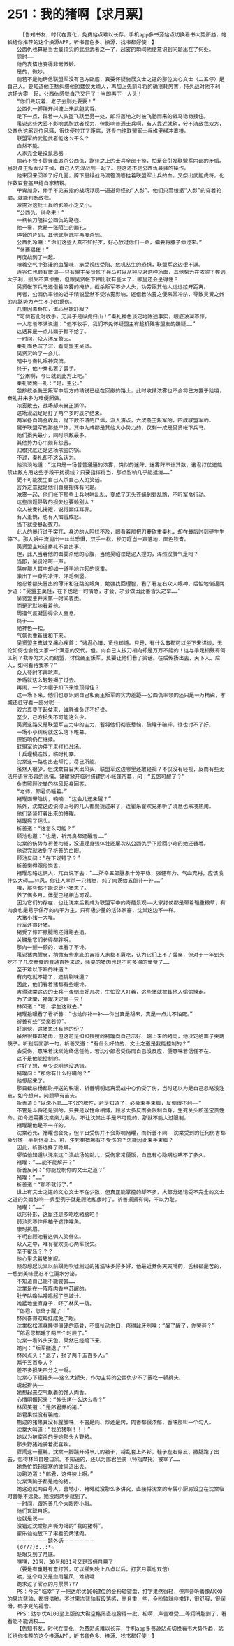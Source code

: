 # 251：我的猪啊【求月票】
        【告知书友，时代在变化，免费站点难以长存，手机app多书源站点切换看书大势所趋，站长给你推荐的这个换源APP，听书音色多、换源、找书都好使！】
       公西仇也算是当世最顶尖的武胆武者之一了，起雾的瞬间他便意识到问题出在了何处。
       同时——
       他的表情也变得非常微妙。
       是的，微妙。
       倘若不是他确信联盟军没有己方卧底，真要怀疑施展文士之道的那位文心文士（二五仔）是自己人。要知道他正愁纠缠他的蝼蚁太烦人，再加上先前斗将的确损耗厉害，持久战对他不利——这场大雾一起，公西仇感觉自己又行了！当即再下一人头！
       “你们先玩着，老子去别处耍耍！”
       公西仇一脚踹开纠缠上来武胆武将。
       足下一点，踩着一人头盔飞跃至另一处，即将落地之时被飞驰而来的战马稳稳接住。
       虽说这些大雾不影响武胆武者视力，但影响普通士兵啊，有人靠近就砍，分不清敌我双方，公西仇这厮走位风骚，很快便拉开了距离，还专门往联盟军士兵堆里横冲直撞。
       联盟军的武胆武者能这么干么？
       自然不能。
       人家完全是投鼠忌器！
       倘若不管不顾径直追杀公西仇，路径之上的士兵全部干掉，怕是会引发联盟军内部的矛盾。届时彘王叛军没干掉，自己人先混战到一起了。但这还不是公西仇最骚的操作。
       他来回来回杀了好几圈，胯下墨绿战马滴答滴答挂着联盟军士兵的血，又祭出武胆虎符，化作数百套盔甲给自家精锐。
       甲胄加身，伸手不见五指的战场浮现一道道奇怪的“人影”。他们只需根据“人影”的穿着轮廓，就能判断敌我。
       浓雾对这批士兵的影响小之又小。
       “公西仇，纳命来！”
       一柄长刀阻拦公西仇的路径。
       他一看，竟是一张陌生的面孔。
       停顿的片刻，其他武胆武将再度杀到。
       公西仇冷嘲：“你们这些人真不知好歹，好心放过你们一命，偏要将脖子伸过来。”
       “休要猖狂！”
       再度战到了一起。
       嗅着空气中弥漫的血腥味，承受视线受阻、危机丛生的恐惧，联盟军这边很不满。
       连谷仁也颇有微词——只有盟主吴贤帐下兵马可以从容应对这种场面，其他势力在浓雾下弊远大于利，损失不算惨重，但跟吴贤帐下相比就有些大了，哪里还会坐得住？
       吴贤帐下兵马还借着浓雾的掩护，截杀叛军不少人头，功劳跟其他人远远拉开距离。
       再者，公西仇率领的近千精锐显然不受浓雾影响，还借着浓雾之便来回冲杀，导致吴贤之外的几路势力产生不小的损伤。
       几重因素叠加，谁心里能舒服？
       “可倘若此时收手，无异于是纵虎归山！”秦礼神色淡定地陈述事实，眼底波澜不惊。
       一人忍着不满说道：“但不收手，我们不免怀疑盟主有趁机残害盟友的嫌疑……”
       这话算是一点儿面子都不给了。
       一时间，众人沸反盈天。
       秦礼面色沉了沉，看向盟主吴贤。
       吴贤沉吟了一会儿。
       暗中与秦礼眼神交流。
       终于，他冲秦礼罢了罢手。
       “公肃啊，今日就到此为止吧。”
       秦礼微施一礼：“是，主公。”
       包抄截杀彘王叛军中后方的精锐已经在回撤的路上，此时收掉浓雾也不会将己方置于险境，秦礼并未多为难便照做。
       浓雾散去，战场却未真正消停。
       这场混战足足打了两个多时辰才结束。
       两军各自鸣金收兵，抛下数不清的尸体，派人清点，六成彘王叛军的，四成联盟军的。
       属于联盟军的那些尸体，其中九成都是其他大小势力的，仅剩一成是吴贤帐下兵马。
       他们损失最小，同时杀敌最多。
       其他势力心中颇有怨言。
       归根究底还是这场浓雾的锅。
       不过，秦礼却不这么认为。
       他淡淡地道：“这只是一场普普通通的浓雾，类似的迷阵、迷雾阵不计其数，诸君打仗还能禁止敌方用这些手段干扰视线？只要指挥得当，那点影响几乎能抵消……”
       更不可能发生自己人杀自己人的笑话。
       言外之意就是他们自身指挥有问题。
       浓雾一起，他们帐下那些士兵哄哄乱乱，变成了无头苍蝇到处乱跑，不听军令行动。
       这些问题导致的损失也要赖别人？
       众人被秦礼揭短，说得面红耳赤。
       有人羞愧，也有人恼羞成怒。
       当下就要暴起拔刀。
       此人的暴行过于突兀，身边的人阻拦不及，眼看着那把刀要砍重秦礼，却在最后时刻硬生生停下。那人眼中流淌出一丝丝恐惧，双手一松，长刀哐当一声落地，面色铁青。
       吴贤盟主知道秦礼不会出事。
       但，此人当着他的面要杀他的心腹，当他吴昭德是泥人捏的，浑然没脾气是吗？
       当即，吴贤冷呵一声。
       落在那人耳中却如一道平地炸起的惊雷。
       激出了一身的冷汗，汗毛倒竖。
       他忍着额头冒出的薄汗和狂跳的眼角，勉强找回理智，看了看左右众人眼神，后怕地倒退两步道：“吴盟主莫怪，在下也是一时情急，才会、才会做出此番昏头之举……”
       吴贤盟主并未第一时间表态。
       而是沉默地看着他。
       周遭气氛凝固得令人窒息。
       终于——
       他神色一松。
       气氛也重新缓和下来。
       吴贤盟主真诚又痛心疾首：“诸君心情，贤也知道。只是，有什么事都可以坐下来详谈，无论如何也会给大家一个满意的交代。但，向自己人拔刀相向却是万万不能的！这与手足相残有何区别？我等为大义而结盟，讨伐彘王叛军，莫要让他们看了笑话。往后传扬出去，天下人、后人，如何看待我等？”
       众人登时不再吭声。
       矛盾就这么轻轻揭了过去。
       再闹，一个大帽子扣下来谁顶得住？
       这一场下来，他们也意识到自己和彘王叛军的实力差距——公西仇率领的还只是一万精锐，孝城还驻守着一部分呢——
       双方真要干起仗来，谁胜谁负还不好说。
       至少，己方损失不可能这么少。
       吴贤这路又是联盟军主力中的主力，若将他们彻底惹恼，破罐子破摔，谁也讨不了好。
       一场小小纠纷就这么落下帷幕。
       但影响仍在继续。
       联盟军这边停下来打扫战场。
       士兵埋锅造饭，临时扎寨。
       沈棠这一路也出去帮忙，尽己所能。
       虽然人很少，但沈棠白日大出风头，联盟军这边哪里还敢轻视？不仅没有轻视，反而有些无法用语言形容的热情。褚曜掀开临时搭建的小帐篷帘幕，问：“五郎可醒了？”
       负责照顾沈棠的林风起身回答。
       “老师，郎君仍睡着。”
       褚曜面带隐忧，喃喃：“这会儿还未醒？”
       帐外，沈棠这边说得上号的几人都聚拢过来了，连翟乐翟欢兄弟听了消息也来凑热闹。
       他们紧紧盯着出来的褚曜。
       褚曜摇了摇头。
       祈善道：“这怎么可能？”
       顾池也道：“也是，祈元良都还醒着……”
       沈棠的伤势与祈善均摊，没道理身强体壮还屡次从公西仇手下捡回小命的她还昏着。
       他说完就收到了祈善的白眼。
       顾池反问：“在下说错了？”
       祈善懒得跟他饶舌。
       褚曜忽略这俩人，兀自说下去：“……所幸五郎脉象十分平稳，强健有力、气血充裕，应该没什么大碍……林风，你让人宰杀一只猪崽，炖了肉汤给五郎补一补……”
       哦，那些都不能说是小猪崽了。
       养了俩多月，体型已经相当可观。
       因为它们的存在，也让沈棠后勤成为联盟军中的奇葩景观——大家打仗都是带着辎重粮草，有肉食也是易于保存的肉干为主，只有极少量的活体家畜，沈棠这边不一样。
       大猪小猪一大堆。
       行军还得赶猪。
       猪受了惊吓撒腿跑还得跑去追。
       关键是它们长得都胖啊。
       那肉一颤一颤的，谁看了不馋。
       虽说猪肉腥臭，稍微有些家底的富裕人家都不屑吃，认为它们上不了餐桌，但对于一年到头吃不了几次荤食的普通百姓来说，骚臭的猪肉也是不可多得的荤食了……
       至于难以下咽的味道？
       有肉吃就不错了，还挑剔味道？
       因此，他们看着猪都有些眼馋。
       害得沈棠这边的士兵一夜倒班好几次，生怕没人盯着，这些猪就被其他人偷偷摸走。
       为了沈棠，褚曜决定宰一只！
       林风道：“嗯，学生这就去。”
       褚曜抬眼看了看祈善：“也给你补一补——你当真是胡来，真是一点儿不怕死。”
       祈善有些“受宠若惊”。
       好家伙，这猪崽还有他的份？
       虽然很嫌弃猪肉，但这可是扣扣搜搜的褚曜向自己示好、端上来的猪肉，他决定给面子夹两筷子。听到后面那一句，祈善又道：“有什么好怕的，文士之道是我能控制的？”
       会受伤，意味着沈棠始终信任他，若沈小郎君受伤而自己没反应，便意味着信任不在。
       这不是他能控制的。
       往好了想，至少说明他没选错。
       褚曜问：“那你有什么好瞒的？”
       他想起来了。
       那日截杀杨都尉押送的税银，祈善明明远离混战中心仍受了伤，当时还以为是自己忽略没注意，如今想来，问题早有苗头。
       祈善道：“以沈小郎……主公的脾性，若是知道了，必会束手束脚，反倒很不利——”
       不管是斗将还是别的，只要是以性命相博，顾忌太多反而会限制自身，生死关头断送宝贵性命。如今还需要沈棠亲力亲为，不让沈棠出手是不可能的，那就不能太过限制。
       褚曜跟他是不一样的。
       沈棠若死，褚曜也会死，但平日受伤并不会影响褚曜，而祈善不同——沈棠受到的任何伤害都会分摊一半到他身上。可，生死相搏哪有不受伤的？怎能因此束手束脚？
       因此，祈善选择了隐瞒。
       哪怕他知道以沈棠这个浪战场的劲儿，受伤家常便饭，自己有心隐瞒也瞒不了多久。
       褚曜：“……能不能解开？”
       祈善反问：“你能控制你的文士之道？”
       褚曜：“……”
       祈善道：“那不就行了。”
       世上有文士之道的文心文士不在少数，但真正能掌控的却不多，大部分还饱受不完全的文士之道的负面影响——典型例子就是顾池和康时了。祈善振振有词，不以为耻。
       褚曜：“……”
       以形补形，这厮还是多吃吃猪脑吧！
       顾池忍不住用袖子遮住嘴角。
       康时挑眉。
       不明白顾池看这俩人笑什么。
       众人之中，唯有翟欢关心两军损失。
       至于翟乐？？？
       他心里念着猪崽呢。
       倏忽想起沈棠以前跟他吹嘘劁过的猪滋味多好多好，他最近养伤天天喝药，舌根都是苦的，一想到美味便忍不住涎水分泌。
       不知道自己能不能尝尝……
       沈棠是在一阵阵肉香中苏醒的。
       肚子咕噜咕噜唱起了空城计。
       她猛地坐直身子，吓了林风一跳。
       “郎君，您终于醒了！”
       林风喜得双眸红成兔子眼。
       沈棠松松浑身睡得僵硬的筋骨，不慎扯动伤口，疼得龇牙咧嘴：“醒了醒了，你哭甚？”
       “郎君您都睡了两三个时辰了。”
       沈棠一看外头天色，果然已经暗下来。
       她问：“叛军撤退了？”
       林风点头：“退了，损了两千五百多人。”
       两千五百多人？
       差不多损失四分之一啊。
       沈棠心下摇摇头——这么大损失，作为主将的公西仇少不了要吃一顿排头。
       说起排头——
       她想起来空气飘着的馋人肉香。
       心情明媚起来：“外头烤什么这么香？”
       林风笑道：“是郎君养的猪。”
       郎君果然没有骗她。
       劁过的猪果真没有腥臊味，不管是炖、炒还是烤，肉香都很浓郁，香味那叫一个勾人。
       沈棠大叫道：“我的猪啊！！！”
       她以为被宰杀的是她那头大野猪。
       那头野猪她骑着挺喜欢。
       骤闻这一噩耗，沈棠一脚踹开碍事儿的被子，胡乱套上外衫，鞋子左右穿反，撒腿跑了出去，惊得林风目瞪口呆。不知道的，还以为郎君坐骑（特指摩托）被宰了……
       她急忙抱起御寒的披风追出去。
       边跑边道：“郎君，这件披上啊。”
       沈棠满脑子都是她的猪。
       她这边就两百号人，营地小，褚曜就没那么多讲究，直接将沈棠的专属小厨房设立在沈棠临时营帐不远处。她没跑两步就到了。
       一时间，跟祈善几个大眼瞪小眼。
       他们耳聪目明。
       也就是说——
       没错过沈棠那声嘶力竭的“我的猪啊”。
       翟乐讪讪放下了串着的烤猪肉。
       －－－－－－题外话－－－－－－
       (σ???)σ..:*☆
       眨眼又到了月底。
       嘿嘿，29号、30号和31号又是双倍月票了
       （要是有童鞋有意打赏，可以挪到晚上八点以后，打赏月票也双倍）
       唉，这个月又是血雨腥风，难搞哦
       跪求过了零点的月票票???
       PS：今天“临幸”了一把达尔优100键位的金粉轴键盘，打字果然很轻，但声音听着像AKKO的果冻蓝轴，都很清脆。不过果冻蓝轴有段落感，而且重一些，金粉轴就非常轻，很舒服，很润滑，码字党的福音。
       PPS：达尔优A100至上版的大键空格简直拉胯得一批，松啊，声音难受……等润滑脂到了，看看能不能调校……
       【告知书友，时代在变化，免费站点难以长存，手机app多书源站点切换看书大势所趋，站长给你推荐的这个换源APP，听书音色多、换源、找书都好使！】
